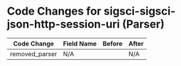 # Code Changes for sigsci-sigsci-json-http-session-uri (Parser)

| Code Change | Field Name | Before | After |
|-------------|------------|--------|-------|
| removed_parser | N/A |  | N/A |